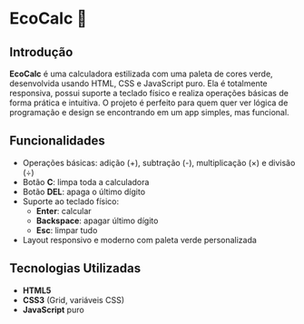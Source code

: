 # EcoCalc 🌿

## Introdução
**EcoCalc** é uma calculadora estilizada com uma paleta de cores verde, desenvolvida usando HTML, CSS e JavaScript puro. Ela é totalmente responsiva, possui suporte a teclado físico e realiza operações básicas de forma prática e intuitiva. O projeto é perfeito para quem quer ver lógica de programação e design se encontrando em um app simples, mas funcional.

## Funcionalidades
- Operações básicas: adição (+), subtração (-), multiplicação (×) e divisão (÷)
- Botão **C**: limpa toda a calculadora
- Botão **DEL**: apaga o último dígito
- Suporte ao teclado físico:
  - **Enter**: calcular
  - **Backspace**: apagar último dígito
  - **Esc**: limpar tudo
- Layout responsivo e moderno com paleta verde personalizada

## Tecnologias Utilizadas
- **HTML5**
- **CSS3** (Grid, variáveis CSS)
- **JavaScript** puro
